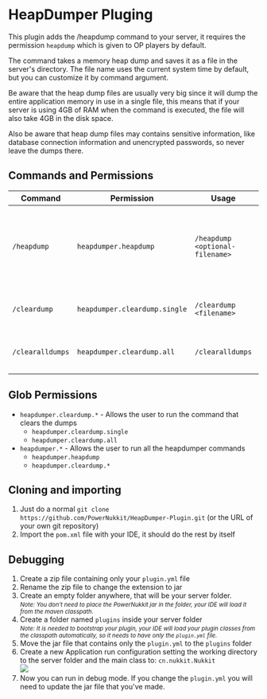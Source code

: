 # HeapDumper Pluging
This plugin adds the /heapdump command to your server, it requires the permission `heapdump` which is given
to OP players by default.

The command takes a memory heap dump and saves it as a file in the server's directory. The file name uses the
current system time by default, but you can customize it by command argument.

Be aware that the heap dump files are usually very big since it will dump the entire application memory in use in a single
file, this means that if your server is using 4GB of RAM when the command is executed, the file will also take 4GB 
in the disk space.

Also be aware that heap dump files may contains sensitive information, like database connection information and
unencrypted passwords, so never leave the dumps there.

## Commands and Permissions

| Command          | Permission                    | Usage                           | Description
|------------------|-------------------------------|---------------------------------|------------------
| `/heapdump`      | `heapdumper.heapdump`         | `/heapdump <optional-filename>` | Take a heap dump to analyze memory leak issues and save in the server's folder
| `/cleardump`     | `heapdumper.cleardump.single` | `/cleardump <filename>`         | Deletes a specific heap dump file
| `/clearalldumps` | `heapdumper.cleardump.all`    | `/clearalldumps`                | Deletes all heap dump files at once 

## Glob Permissions
- `heapdumper.cleardump.*` - Allows the user to run the command that clears the dumps
  - `heapdumper.cleardump.single`
  - `heapdumper.cleardump.all`
- `heapdumper.*` - Allows the user to run all the heapdumper commands
  - `heapdumper.heapdump`
  - `heapdumper.cleardump.*`

## Cloning and importing
1. Just do a normal `git clone https://github.com/PowerNukkit/HeapDumper-Plugin.git` (or the URL of your own git repository)
2. Import the `pom.xml` file with your IDE, it should do the rest by itself

## Debugging
1. Create a zip file containing only your `plugin.yml` file
2. Rename the zip file to change the extension to jar
3. Create an empty folder anywhere, that will be your server folder.  
   <small>_Note: You don't need to place the PowerNukkit jar in the folder, your IDE will load it from the maven classpath._</small>
4. Create a folder named `plugins` inside your server folder  
   <small>_Note: It is needed to bootstrap your plugin, your IDE will load your plugin classes from the classpath automatically,
   so it needs to have only the `plugin.yml` file._</small>
5. Move the jar file that contains only the `plugin.yml` to the `plugins` folder
6. Create a new Application run configuration setting the working directory to the server folder and the main class to:  `cn.nukkit.Nukkit`  
![](https://i.imgur.com/NUrrZab.png)
7. Now you can run in debug mode. If you change the `plugin.yml` you will need to update the jar file that you've made.
